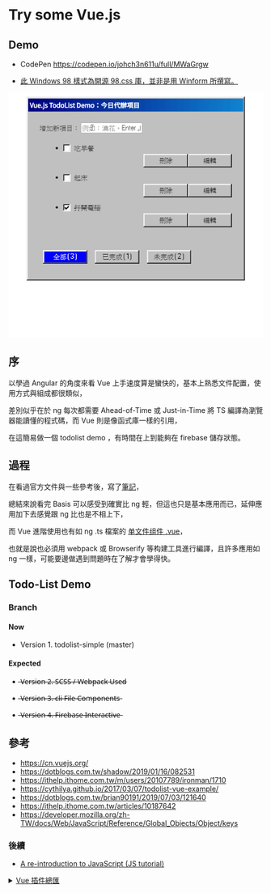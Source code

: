 # Try some Vue.js

## Demo

* CodePen <https://codepen.io/johch3n611u/full/MWaGrgw>

* [此 Windows 98 樣式為開源 98.css 庫，並非是用 Winform 所撰寫。](https://github.com/jdan/98.css?fbclid=IwAR1rCsmipzAA5RBq3RInac7Pz4pCKIRp8Y0OzBRi-LsdSGlNplcgw2o4NMQ)

![IMAGE](https://github.com/johch3n611u/Side-Project-Hellow-Vue.js/blob/master/IMG/vuetodolistdemo.gif)

## 序

以學過 Angular 的角度來看 Vue 上手速度算是蠻快的，基本上熟悉文件配置，使用方式與組成都很類似，

差別似乎在於 ng 每次都需要 Ahead-of-Time 或 Just-in-Time 將 TS 編譯為瀏覽器能讀懂的程式碼，而 Vue 則是像函式庫一樣的引用，

在這簡易做一個 todolist demo ，有時間在上到能夠在 firebase 儲存狀態。

## 過程

在看過官方文件與一些參考後，寫了[筆記](https://github.com/johch3n611u/Side-Project-Hellow-Vue.js/tree/master/StudyProject/Vue%20Basis)，

總結來說看完 Basis 可以感受到確實比 ng 輕，但這也只是基本應用而已，延伸應用加下去感覺跟 ng 比也是不相上下，

而 Vue 進階使用也有如 ng .ts 檔案的 [单文件组件 .vue](https://cn.vuejs.org/v2/guide/single-file-components.html)，

也就是說也必須用 webpack 或 Browserify 等构建工具進行編譯，且許多應用如 ng 一樣，可能要邊做遇到問題時在了解才會學得快。

## Todo-List Demo

### Branch

#### Now

* Version 1. todolist-simple (master)

#### Expected

*  ̶V̶e̶r̶s̶i̶o̶n̶ ̶2̶.̶ ̶S̶C̶S̶S̶ ̶/̶ ̶W̶e̶b̶p̶a̶c̶k̶ ̶U̶s̶e̶d̶

* ̶V̶e̶r̶s̶i̶o̶n̶ ̶3̶.̶ ̶c̶l̶i̶ ̶F̶i̶l̶e̶ ̶C̶o̶m̶p̶o̶n̶e̶n̶t̶s̶

* ̶V̶e̶r̶s̶i̶o̶n̶ ̶4̶.̶ ̶F̶i̶r̶e̶b̶a̶s̶e̶ ̶I̶n̶t̶e̶r̶a̶c̶t̶i̶v̶e̶

## 參考

* <https://cn.vuejs.org/>
* <https://dotblogs.com.tw/shadow/2019/01/16/082531>
* <https://ithelp.ithome.com.tw/m/users/20107789/ironman/1710>
* <https://cythilya.github.io/2017/03/07/todolist-vue-example/>
* <https://dotblogs.com.tw/brian90191/2019/07/03/121640>
* <https://ithelp.ithome.com.tw/articles/10187642>
* <https://developer.mozilla.org/zh-TW/docs/Web/JavaScript/Reference/Global_Objects/Object/keys>

### 後續

* [A re-introduction to JavaScript (JS tutorial)](https://developer.mozilla.org/zh-TW/docs/Web/JavaScript/A_re-introduction_to_JavaScript)

<details>
<summary><a href='https://kknews.cc/zh-tw/code/kbejqlb.html'>Vue 插件總匯</a></summary>

### [一、UI組件及框架](#)

element - 餓了麼出品的Vue2的web UI工具套件

mint-ui - Vue 2的移動UI元素

iview - 基於 Vuejs 的開源 UI 組件庫

Keen-UI - 輕量級的基本UI組件合集

vue-material - 通過Vue Material和Vue 2建立精美的app應用

muse-ui - 三端樣式一致的響應式 UI 庫

vuetify - 為移動而生的Vue JS 2組件框架

vonic - 快速構建移動端單頁應用

vue-blu - 幫助你輕鬆創建web應用

vue-multiselect - Vue.js選擇框解決方案

VueCircleMenu - 漂亮的vue圓環菜單

vue-chat - vuejs和vuex及webpack的聊天示例

radon-ui - 快速開發產品的Vue組件庫

vue-waterfall - Vue.js的瀑布布局組件

vue-carbon - 基於 vue 開發MD風格的移動端

vue-beauty - 由vue和ant design創建的優美UI組件

bootstrap-vue - 應用於Vuejs2的Twitter的Bootstrap 4組件

vueAdmin - 基於vuejs2和element的簡單的管理員模板

vue-ztree - 用 vue 寫的樹層級組件

vue-tree - vue樹視圖組件

vue-tabs - 多tab頁輕型框架

### [二、滾動scroll組件](#)

vue-scroller - Vonic UI的功能性組件

vue-mugen-scroll - 無限滾動組件

vue-infinite-loading - VueJS的無限滾動插件

vue-virtual-scroller - 帶任意數目數據的順暢的滾動

vue-infinite-scroll - VueJS的無限滾動指令

vue-scrollbar - 最簡單的滾動區域組件

vue-scroll - vue滾動

vue-pull-to-refresh - Vue2的上拉下拉

mint-loadmore - VueJS的雙向下拉刷新組件

vue-smoothscroll - smoothscroll的VueJS版本

### [三、slider組件](#)

vue-awesome-swiper - vue.js觸摸滑動組件

vue-slick - 實現流暢輪播框的vue組件

vue-swipe - VueJS觸摸滑塊

vue-swiper - 易於使用的滑塊組件

vue-images - 顯示一組圖片的lightbox組件

vue-carousel-3d - VueJS的3D輪播組件

vue-slide - vue輕量級滑動組件

vue-slider - vue 滑動組件

vue-m-carousel - vue 移動端輪播組件

dd-vue-component - 訂單來了的公共組件庫

vue-easy-slider - Vue 2.x的滑塊組件

### [四、編輯器](#)

markcook - 好看的markdown編輯器

eme - 優雅的Markdown編輯器

vue-syntax-highlight - Sublime Text語法高亮

vue-quill-editor - 基於Quill適用於Vue2的富文本編輯器

Vueditor - 所見即所得的編輯器

vue-html5-editor - html5所見即所得編輯器

vue2-editor - HTML編輯器

vue-simplemde - VueJS的Markdown編輯器組件

vue-quill - vue組件構建quill編輯器

### [五、圖表](#)

vue-table - 簡化數據表格

vue-chartjs - vue中的Chartjs的封裝

vue-charts - 輕鬆渲染一個圖表

vue-chart - 強大的高速的vue圖表解析

vue-highcharts - HighCharts組件

chartjs - Vue Bulma的chartjs組件

vue-chartkick - VueJS一行代碼實現優美圖表

### [六、日曆](#)

vue-calendar - 日期選擇插件

vue-datepicker - 日曆和日期選擇組件

vue-datetime-picker - 日期時間選擇控制項

vue2-calendar - 支持lunar和日期事件的日期選擇器

vue-fullcalendar - 基於vue.js的全日曆組件

vue-datepicker - 漂亮的Vue日期選擇器組件

datepicker - 基於flatpickr的時間選擇組件

vue2-timepicker - 下拉時間選擇器

vue-date-picker - VueJS日期選擇器組件

vue-datepicker-simple - 基於vue的日期選擇器

### [七、地址選擇](#)

vue-city - 城市選擇器

vue-region-picker - 選擇中國的省份市和地區

### [八、地圖](#)

vue-amap - 基於Vue 2和高德地圖的地圖組件

vue-google-maps - 帶有雙向數據綁定Google地圖組件

vue-baidu-map- 基於 Vue 2的百度地圖組件庫

vue-cmap - Vue China map可視化組件

### [九、播放器](#)

vue-video-player - VueJS視頻及直播播放器

vue-video - Vue.js的HTML5視頻播放器

vue-music-master - vue手機端網頁音樂播放器

### [十、文件上傳](#)

vue-upload-component - Vuejs文件上傳組件

vue-core-image-upload - 輕量級的vue上傳插件

vue-dropzone - 用於文件上傳的Vue組件

### [十一、圖片處理](#)

vue-lazyload-img - 移動優化的vue圖片懶加載插件

vue-image-crop-upload - vue圖片剪裁上傳組件

vue-svgicon - 創建svg圖標組件的工具

vue-img-loader - 圖片加載UI組件

vue-image-clip- 基於vue的圖像剪輯組件

vue-progressive-image - Vue的漸進圖像加載插件

### [十二、提示](#)

vue-toast-mobile - VueJS的toast插件

vue-msgbox - vuejs的消息框

vue-tooltip - 帶綁定信息提示的提示工具

vue-verify-pop - 帶氣泡提示的vue校驗插件

### [十三、進度條](#)

vue-radial-progress - Vue.js放射性進度條組件

vue-progressbar - vue輕量級進度條

vue2-loading-bar - 最簡單的仿Youtube加載條視圖

### [十四、開發框架匯總](#)

vue-admin - Vue管理面板框架

electron-vue - Electron及VueJS快速啟動樣板

vue-2.0-boilerplate - Vue2單頁應用樣板

vue-webgulp - 仿VueJS Vue loader示例

vue-bulma - 輕量級高性能MVVM Admin UI框架

vue-spa-template - 前後端分離後的單頁應用開發

Framework7-Vue - VueJS與Framework7結合

vue-element-starter - vue啟動頁

### [十五、實用庫匯總](#)

vuelidate - 簡單輕量級的基於模塊的Vue.js驗證

qingcheng - qingcheng主題

vuex - 專為 Vue.js 應用程式開發的狀態管理模式

vue-axios - 將axios整合到VueJS的封裝

vue-desktop - 創建管理面板網站的UI庫

vue-meta - 管理app的meta信息

avoriaz - VueJS測試實用工具庫

vue-framework7 - 結合VueJS使用的Framework7組件

vue-lazy-render - 用於Vue組件的延遲渲染

vue-svg-icon - vue2的可變彩色svg圖標方案

vue-online - reactive的在線和離線組件

vue-password-strength-meter - 交互式密碼強度計

vuep - 用實時編輯和預覽來渲染Vue組件

vue-bootstrap-modal - vue的Bootstrap樣式組件

element-admin - 支持 vuecli 的 Element UI 的後台模板

vue-shortkey - 應用於Vue.js的Vue-ShortKey 插件

cleave - 基於cleave.js的Cleave組件

vue-events - 簡化事件的VueJS插件

http-vue-loader - 從html及js環境加載vue文件

vue-electron - 將選擇的API封裝到Vue對象中的插件

vue-router-transition - 頁面過渡插件

vuemit - 處理VueJS事件

vue-cordova - Cordova的VueJS插件

vue-qart - 用於qartjs的Vue2指令

vue-websocket - VueJS的Websocket插件

vue-gesture - VueJS的手勢事件插件

vue-local-storage - 具有類型支持的Vuejs本地儲存插件

lazy-vue - 懶加載圖片

vue-lazyloadImg - 圖片懶加載插件

vue-bus - VueJS的事件總線

vue-observe-visibility - 當元素在頁面上可見或隱藏時檢測

vue-notifications - 非阻塞通知庫

v-media-query - vue中添加用於配合媒體查詢的方法

vuex-shared-mutations - 分享某種Vuex mutations

vue-lazy-component - 懶加載組件或者元素的Vue指令

vue-reactive-storage - vue插件的Reactive層

vue-ts-loader - 在Vue裝載機檢查腳本

vue-pagination-2 - 簡單通用的分頁組件

vuex-i18n - 定位插件

Vue.resize - 檢測HTML調整大小事件的vue指令

vue-zoombox - 一個高級zoombox

leo-vue-validator - 異步的表單驗證組件

modal - Vue Bulma的modal組件

Famous-Vue - Famous庫的vue組件

vue-input-autosize - 基於內容自動調整文本輸入的大小

vue-file-base64 - 將文件轉換為Base64的vue組件

Vue-Easy-Validator - 簡單的表單驗證

vue-truncate-filter - 截斷字符串的VueJS過濾器

### [十六、服務端](#)

vue-ssr - 結合Express使用Vue2服務端渲染

nuxt.js - 用於伺服器渲染Vue app的最小化框架

vue-ssr - 非常簡單的VueJS伺服器端渲染模板

vue-easy-renderer - Nodejs服務端渲染

express-vue - 簡單的使用伺服器端渲染vue.js

### [十七、輔助工具](#)

DejaVue - Vuejs可視化及壓力測試

vue-generate-component - 輕鬆生成Vue js組件的CLI工具

vscode-VueHelper - 目前vscode最好的vue代碼提示插件

vue-play - 展示Vue組件的最小化框架

VuejsStarterKit - vuejs starter套件

vue-multipage-cli - 簡單的多頁CLI

### [十八、應用實例](#)

pagekit - 輕量級的CMS建站系統

vuedo - 博客平台

koel - 基於網絡的個人音頻流媒體服務

CMS-of-Blog - 博客內容管理器

vue-cnode - 重寫vue版cnode社區

vue-ghpages-blog - 依賴GitHub Pages無需本地生成的靜態博客

swoole-vue-webim - Web版的聊天應用

fewords - 功能極其簡單的筆記本

jackblog-vue - 個人博客系統

vue-blog - 使用Vue2.0 和Vuex的vue-blog

vue-dashing-js - nuvo-dashing-js的fork

rss-reader - 簡單的rss閱讀器

### [十九、Demo示例](#)

eleme - 高仿餓了麼app商家詳情

NeteaseCloudWebApp - 高仿網易雲音樂的webapp

vue-zhihu-daily - 知乎日報 with Vuejs

Vue-cnodejs - 基於vue重寫Cnodejs.org的webapp

vue2-demo - 從零構建vue2 + vue-router + vuex 開發環境

vue-wechat - vue.js開發微信app介面

vue-music - Vue 音樂搜索播放

maizuo - vue/vuex/redux仿賣座網

vue-demo - vue簡易留言板

spa-starter-kit - 單頁應用啟動套件

zhihudaily-vue - 知乎日報web版

douban - 模仿豆瓣前端

vue-Meizi - vue最新實戰項目

vue-demo-kugou - vuejs仿寫酷狗音樂webapp

vue2.0-taopiaopiao - vue2.0與express構建淘票票頁面

node-vue-server-webpack - Node.js+Vue.js+webpack快速開發框架

VueDemo_Sell_Eleme - Vue2高仿餓了麼外賣平台

vue-leancloud-blog - 一個前後端完全分離的單頁應用

vue-fis3 - 流行開源工具集成demo

mi-by-vue - VueJS仿小米官網

vue-demo-maizuo - 使用Vue2全家桶仿製賣座電影

vue2.x-douban - Vue2實現簡易豆瓣電影webApp

vue-adminLte-vue-router - vue和adminLte整合應用

vue-zhihudaily - 知乎日報 Web 版本

Zhihu-Daily-Vue.js - Vuejs單頁網頁應用

vue-axios-github - 登錄攔截登出功能

vue2.x-Cnode - 基於vue全家桶的Cnode社區

hello-vue-django - 使用帶有Django的vuejs的樣板項目

websocket_chat - 基於vue和websocket的多人在線聊天室

x-blog - 開源的個人blog項目

vue-cnode - vue單頁應用demo

vue-express-mongodb - 簡單的前後端分離案例

photoShare - 基於圖片分享的社交平台

notepad - 本地存儲的記事本

vue-zhihudaily-2.0 - 使用Vue2.0+vue-router+vuex創建的zhihudaily

vueBlog - 前後端分離博客

Zhihu_Daily - 基於Vue和Nodejs的Web單頁應用

vue-ruby-china - VueJS框架搭建的rubychina平台

vue-koa-demo - 使用Vue2和Koa1的全棧demo

life-app-vue - 使用vue2完成多功能集合到小webapp

vue-trip - vue2做的出行webapp

github-explorer - 尋找最有趣的GitHub庫

vue-ssr-boilerplate - 精簡版的ofvue-hackernews-2

vue-bushishiren - 不是詩人應用

houtai - 基於vue和Element的後台管理系統

ios7-vue - 使用vue2.0 vue-router vuex模擬ios7

Framework7-VueJS - 使用移動框架的示例

cnode-vue - 基於vue和vue-router構建的cnodejs web網站SPA

vue-cli-multipage-bootstrap - 將vue官方在線示例整合到組件中

vue-cnode - 用 Vue 做的 CNode 官網

seeMusic - 跨平台雲音樂播放器

HyaReader - 移動友好的閱讀器

zhihu-daily - 輕鬆查看知乎日報內容

vue-cnode - 使用cNode社區提供的接口

zhihu-daily-vue - 知乎日報

vue-dropload - 用以測試下拉加載與簡單路由

vue-cnode-mobile - 搭建cnode社區

Vuejs-SalePlatform - vuejs搭建的售賣平台demo

vue-memo - 用 vue寫的記事本應用

sls-vuex2-demo - vuex2商城購物車demo

v-notes - 簡單美觀的記事本

vue-starter - VueJs項目的簡單啟動頁

### [二十、其他實用插件匯總](#)

vue-dragging- 使元素可以拖拽

Vue.Draggable- 實現拖放和視圖模型數組同步

vue-picture-input- 移動友好的圖片文件輸入組件

rubik- 基於Vuejs2的開源 UI 組件庫

VueStar- 帶星星動畫的vue點讚按鈕

vue-tables-2- 顯示數據的bootstrap樣式網格

DataVisualization- 數據可視化

vue-drag-and-drop-list- 創建排序列表的Vue指令

vuwe- 基於微信WeUI所開發的專用於Vue2的組件庫

vue-typer- 模擬用戶輸入選擇和刪除文本的Vue組件

vue-impression- 移動Vuejs2 UI元素

vue-datatable- 使用Vuejs創建的DataTableView

vue-instant- 輕鬆創建自動提示的自定義搜索控制項

vue-slider-component- 在vue1和vue2中使用滑塊

vue-touch-ripple- vuejs的觸摸ripple組件

coffeebreak- 實時編輯CSS組件工具

vue-datasource- 創建VueJS動態表格

handsontable- 網頁表格組件

vue-bootstrap-table- 可排序可檢索的表格

vue-google-signin-button- 導入谷歌登錄按鈕

vue-float-label- VueJS浮動標籤模式

vue-tagsinput- 基於VueJS的標籤組件

vue-social-sharing- 社交分享組件

vue-popup-mixin- 用於管理彈出框的遮蓋層

cubeex- 包含一套完整的移動UI

vue-fullcalendar- vue FullCalendar封裝

vue-material-design- Vue MD風格組件

vue-morris- Vuejs組件封裝Morrisjs庫

we-vue- Vue2及weui1開發的組件

vue-form-2- 全面的HTML表單管理的解決方案

vue-side-nav- 響應式的側邊導航

mint-indicator- VueJS移動加載指示器插件

vue-ripple- 製作谷歌MD風格漣漪效果的Vue組件

vue-touch-keyboard- VueJS虛擬鍵盤組件

vue-parallax- 整潔的視覺效果

vue-typewriter- vue組件類型

vue-ios-alertview- iOS7+ 風格的alertview服務

paco-ui-vue- PACOUI的vue組件

vue-button- Vue按鈕組件

原文網址：https://kknews.cc/code/kbejqlb.html


</details>